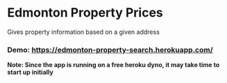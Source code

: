 # Edmonton Property Prices
Gives property information based on a given address
### Demo: https://edmonton-property-search.herokuapp.com/
**Note: Since the app is running on a free heroku dyno, it may take time to start up initially**
